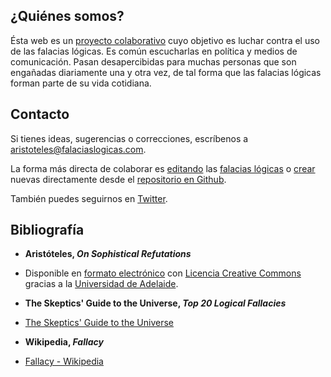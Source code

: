 
## <a name="quienes-somos">¿Quiénes somos?</a>
Ésta web es un [proyecto colaborativo](http://github.com/jorgebg/falaciaslogicas.com) cuyo objetivo es luchar contra el uso de las falacias lógicas. Es común escucharlas en política y medios de comunicación. Pasan desapercibidas para muchas personas que son engañadas diariamente una y otra vez, de tal forma que las falacias lógicas forman parte de su vida cotidiana.


## <a name="contacto">Contacto</a>
Si tienes ideas, sugerencias o correcciones, escríbenos a <aristoteles@falaciaslogicas.com>.

La forma más directa de colaborar es [editando](https://help.github.com/articles/editing-files-in-your-repository/) las [falacias lógicas](https://github.com/jorgebg/falaciaslogicas.com/blob/gh-pages/_fallacies/) o [crear](https://help.github.com/articles/creating-new-files/) nuevas directamente desde el [repositorio en Github](https://github.com/jorgebg/falaciaslogicas.com).

También puedes seguirnos en [Twitter](https://twitter.com/FalaciaLogica).


## <a name="bibliografia">Bibliografía</a>

* **Aristóteles, _On Sophistical Refutations_**
* Disponible en [formato electrónico](http://ebooks.adelaide.edu.au/a/aristotle/sophistical/) con [Licencia Creative Commons](http://creativecommons.org/licenses/by-nc-sa/3.0/es/) gracias a la [Universidad de Adelaide](http://adelaide.edu.au).

* **The Skeptics' Guide to the Universe, _Top 20 Logical Fallacies_**
* [The Skeptics' Guide to the Universe](http://www.theskepticsguide.org/resources/logical-fallacies)

* **Wikipedia, _Fallacy_**
* [Fallacy - Wikipedia](http://en.wikipedia.org/wiki/Fallacy)
